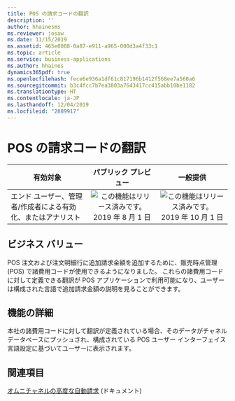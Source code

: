 ```yaml
---
title: POS の請求コードの翻訳
description: ''
author: hhainesms
ms.reviewer: josaw
ms.date: 11/15/2019
ms.assetid: 465e0088-0a87-e911-a965-000d3a4f33c1
ms.topic: article
ms.service: business-applications
ms.author: hhaines
dynamics365pdf: true
ms.openlocfilehash: fece6e936a1df61c817196b1412f568ee7a560a6
ms.sourcegitcommit: b3c4fcc7b7ea3803a7643417cc415abb10be1182
ms.translationtype: HT
ms.contentlocale: ja-JP
ms.lasthandoff: 12/04/2019
ms.locfileid: "2889917"
---
```

# <a name="translations-for-charges-codes-in-pos"></a>POS の請求コードの翻訳


| 有効対象    |  パブリック プレビュー | 一般提供 | 
| ---------- | :----------: |:----------: |
|エンド ユーザー、管理者/作成者による有効化、またはアナリスト|![この機能はリリース済みです。](/dynamics365-release-plan/media/green-checkmark.png "この機能はリリース済みです。") 2019 年 8 月 1 日| ![この機能はリリース済みです。](/dynamics365-release-plan/media/green-checkmark.png "この機能はリリース済みです。") 2019 年 10 月 1 日|


## <a name="business-value"></a>ビジネス バリュー
<!-- bv start -->
POS 注文および注文明細行に追加請求金額を追加するために、販売時点管理 (POS) で諸費用コードが使用できるようになりました。 これらの諸費用コードに対して定義できる翻訳が POS アプリケーションで利用可能になり、ユーザーは構成された言語で追加請求金額の説明を見ることができます。
<!-- bv end -->



## <a name="feature-details"></a>機能の詳細
<!--feature detail start -->
本社の諸費用コードに対して翻訳が定義されている場合、そのデータがチャネル データベースにプッシュされ、構成されている POS ユーザー インターフェイス言語設定に基づいてユーザーに表示されます。
<!--feature detail end -->










## <a name="see-also"></a>関連項目

[オムニチャネルの高度な自動請求](https://docs.microsoft.com/dynamics365/unified-operations/retail/omni-auto-charges) (ドキュメント)
